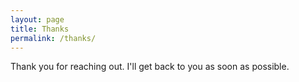 ```yaml
---
layout: page
title: Thanks
permalink: /thanks/
---
```


Thank you for reaching out. I'll get back to you as soon as possible.

